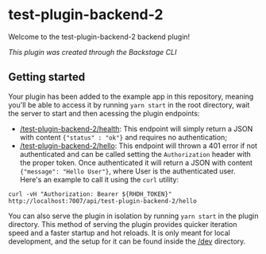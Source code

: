 # test-plugin-backend-2

Welcome to the test-plugin-backend-2 backend plugin!

_This plugin was created through the Backstage CLI_

## Getting started

Your plugin has been added to the example app in this repository, meaning you'll be able to access it by running `yarn
start` in the root directory, wait the server to start and then acessing the plugin endpoints:

* [/test-plugin-backend-2/health](http://localhost:7007/api/test-plugin-backend-2/health): This endpoint will simply return a JSON with content `{"status" : "ok"}` and requires no authentication;
* [/test-plugin-backend-2/hello](http://localhost:7007/api/test-plugin-backend-2/hello): This endpoint will thrown a 401 error if not authenticated and can be called setting the `Authorization` header with the proper token. Once authenticated it will return a JSON with content `{"message": "Hello User"}`, where User is the authenticated user. Here's an example to call it using the `curl` utility:

```
curl -vH "Authorization: Bearer ${RHDH_TOKEN}" http://localhost:7007/api/test-plugin-backend-2/hello
```

You can also serve the plugin in isolation by running `yarn start` in the plugin directory.
This method of serving the plugin provides quicker iteration speed and a faster startup and hot reloads.
It is only meant for local development, and the setup for it can be found inside the [/dev](/dev) directory.